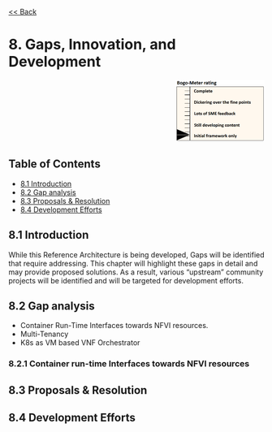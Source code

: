 [<< Back](../../kubernetes)

# 8. Gaps, Innovation, and Development
<p align="right"><img src="../figures/bogo_ifo.png" alt="scope" title="Scope" width="35%"/></p>

## Table of Contents
* [8.1 Introduction](#8.1)
* [8.2 Gap analysis](#8.2)
* [8.3 Proposals & Resolution](#8.3)
* [8.4 Development Efforts](#8.3)

<a name="8.1"></a>
## 8.1 Introduction
While this Reference Architecture is being developed, Gaps will be identified that require addressing. This chapter will highlight these gaps in detail and may provide proposed solutions. As a result, various “upstream” community projects will be identified and will be targeted for development efforts.

<a name="8.2"></a>
## 8.2 Gap analysis

- Container Run-Time Interfaces towards NFVI resources.
- Multi-Tenancy
- K8s as VM based VNF Orchestrator

<a name="8.2.1"></a>
### 8.2.1 Container run-time Interfaces towards NFVI resources

<a name="8.3"></a>
## 8.3 Proposals & Resolution


<a name="8.4"></a>
## 8.4 Development Efforts
